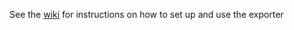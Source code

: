 See the [wiki](https://github.com/mikebowler/jira-export/wiki/Home) for instructions on how to set up and use the exporter
